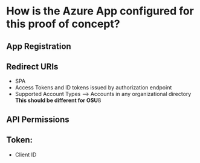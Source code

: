 # How is the Azure App configured for this proof of concept? 

## App Registration 

## Redirect URIs

- SPA 
- Access Tokens and ID tokens issued by authorization endpoint 
- Supported Account Types --> Accounts in any organizational directory **This should be different for OSU**ß

## API Permissions 

## Token: 
- Client ID